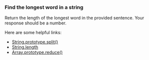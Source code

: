 ### Find the longest word in a string

Return the length of the longest word in the provided sentence.
Your response should be a number.

Here are some helpful links:
* [String.prototype.split()](https://developer.mozilla.org/en-US/docs/Web/JavaScript/Reference/Global_Objects/String/split)
* [String.length](https://developer.mozilla.org/en-US/docs/Web/JavaScript/Reference/Global_Objects/String/length)
* [Array.prototype.reduce()](https://developer.mozilla.org/en-US/docs/Web/JavaScript/Reference/Global_Objects/Array/Reduce)
